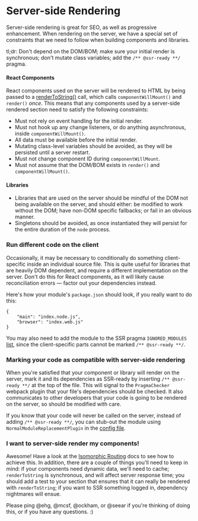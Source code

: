 Server-side Rendering
=====================

Server-side rendering is great for SEO, as well as progressive enhancement. When rendering on the server, we have a special set of constraints that we need to follow when building components and libraries.

tl;dr: Don't depend on the DOM/BOM; make sure your initial render is synchronous; don't mutate class variables; add the `/** @ssr-ready **/` pragma.

#### React Components

React components used on the server will be rendered to HTML by being passed to a [renderToString()](https://facebook.github.io/react/docs/top-level-api.html#reactdomserver.rendertostring) call, which calls `componentWillMount()` and `render()` _once_. This means that any components used by a server-side rendered section need to satisfy the following constraints:
* Must not rely on event handling for the initial render.
* Must not hook up any change listeners, or do anything asynchronous, inside `componentWillMount()`.
* All data must be available before the initial render.
* Mutating class-level variables should be avoided, as they will be persisted until a server restart.
* Must not change component ID during `componentWillMount`.
* Must not assume that the DOM/BOM exists in `render()` and `componentWillMount()`.

#### Libraries

* Libraries that are used on the server should be mindful of the DOM not being available on the server, and should either: be modified to work without the DOM; have non-DOM specific fallbacks; or fail in an obvious manner.
* Singletons should be avoided, as once instantiated they will persist for the entire duration of the `node` process.

### Run different code on the client

Occasionally, it may be necessary to conditionally do something client-specific inside an individual source file. This is quite useful for libraries that are heavily DOM dependent, and require a different implementation on the server. Don't do this for React components, as it will likely cause reconciliation errors — factor out your dependencies instead.

Here's how your module's `package.json` should look, if you really want to do this:
```
{
	"main": "index.node.js",
	"browser": "index.web.js"
}
```

You may also need to add the module to the SSR pragma `IGNORED_MODULES` [list](https://github.com/Automattic/wp-calypso/blob/master/server/pragma-checker/index.js), since the client-specific parts cannot be marked `/** @ssr-ready **/`.

### Marking your code as compatible with server-side rendering

When you're satisfied that your component or library will render on the server, mark it and its dependencies as SSR-ready by inserting `/** @ssr-ready **/` at the top of the file. This will signal to the `PragmaChecker` webpack plugin that your file's dependencies should be checked. It also communicates to other developers that your code is going to be rendered on the server, so should be modified with care.

If you know that your code will never be called on the server, instead of adding `/** @ssr-ready **/`, you can stub-out the module using `NormalModuleReplacementPlugin` in the [config file](https://github.com/Automattic/wp-calypso/blob/master/webpack.config.node.js).

### I want to server-side render my components!

Awesome! Have a look at the [Isomorphic Routing](isomorphic-routing.md) docs to see how to achieve this. In addition, there are a couple of things you'll need to keep in mind: if your components need dynamic data, we'll need to cache; `renderToString` is synchronous, and will affect server response time; you should add a test to your section that ensures that it can really be rendered with `renderToString`; if you want to SSR something logged in, dependency nightmares will ensue.

Please ping @ehg, @mcsf, @ockham, or @seear if you're thinking of doing this, or if you have any questions. :)
